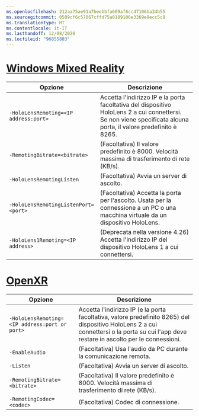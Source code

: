 ```yaml
---
ms.openlocfilehash: 212aa75ae91a7beebbfa609af6cc47106ba34b55
ms.sourcegitcommit: 0509cf6c57067cffd75a0189106e3369e9ecc5c8
ms.translationtype: HT
ms.contentlocale: it-IT
ms.lasthandoff: 12/08/2020
ms.locfileid: "96855883"
---
```

# <a name="windows-mixed-reality"></a>[Windows Mixed Reality](#tab/wmr)

| Opzione | Descrizione |
| ------ | ----------- |
| `-HoloLensRemoting=<IP address:port>` | Accetta l'indirizzo IP e la porta facoltativa del dispositivo HoloLens 2 a cui connettersi. Se non viene specificata alcuna porta, il valore predefinito è 8265. |
| `-RemotingBitrate=<bitrate>` | (Facoltativa) Il valore predefinito è 8000. Velocità massima di trasferimento di rete (KB/s). |
| `-HoloLensRemotingListen` | (Facoltativa) Avvia un server di ascolto. |
| `-HoloLensRemotingListenPort=<port>` | (Facoltativa) Accetta la porta per l'ascolto. Usata per la connessione a un PC o una macchina virtuale da un dispositivo HoloLens. |
| `-HoloLens1Remoting=<IP address>` | (Deprecata nella versione 4.26) Accetta l'indirizzo IP del dispositivo HoloLens 1 a cui connettersi. |

# <a name="openxr"></a>[OpenXR](#tab/openxr)

| Opzione | Descrizione |
| ------ | ----------- |
| `-HoloLensRemoting=<IP address:port or port>` | Accetta l'indirizzo IP (e la porta facoltativa, valore predefinito 8265) del dispositivo HoloLens 2 a cui connettersi o la porta su cui l'app deve restare in ascolto per le connessioni. |
| `-EnableAudio` | (Facoltativa) Usa l'audio da PC durante la comunicazione remota.  |
| `-Listen` | (Facoltativa) Avvia un server di ascolto. |
| `-RemotingBitrate=<bitrate>` | (Facoltativa) Il valore predefinito è 8000. Velocità massima di trasferimento di rete (KB/s). |
| `-RemotingCodec=<codec>` | (Facoltativa) Codec di connessione.  |